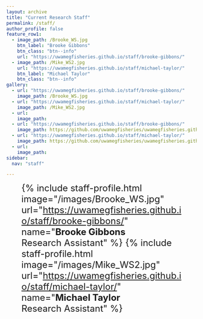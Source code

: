 ```yaml
---
layout: archive
title: "Current Research Staff"
permalink: /staff/
author_profile: false
feature_row1:
  - image_path: /Brooke_WS.jpg
    btn_label: "Brooke Gibbons"
    btn_class: "btn--info"
    url: "https://uwamegfisheries.github.io/staff/brooke-gibbons/"
  - image_path: /Mike_WS2.jpg
    url: "https://uwamegfisheries.github.io/staff/michael-taylor/"
    btn_label: "Michael Taylor"
    btn_class: "btn--info"
gallery:
  - url: "https://uwamegfisheries.github.io/staff/brooke-gibbons/"
    image_path: /Brooke_WS.jpg
  - url: "https://uwamegfisheries.github.io/staff/michael-taylor/"
    image_path: /Mike_WS2.jpg
  - url: 
    image_path: 
  - url: "https://uwamegfisheries.github.io/staff/brooke-gibbons/"
    image_path: https://github.com/uwamegfisheries/uwamegfisheries.github.io/blob/master/names/N_Brooke.png?raw=true
  - url: "https://uwamegfisheries.github.io/staff/michael-taylor/"
    image_path: https://github.com/uwamegfisheries/uwamegfisheries.github.io/blob/master/names/N_Mike.png?raw=true
  - url: 
    image_path: 
sidebar:
  nav: "staff"

---
```

<font size="5"><figure class="half" align="left">
  {% include staff-profile.html image="/images/Brooke_WS.jpg" url="https://uwamegfisheries.github.io/staff/brooke-gibbons/" name="<b>Brooke Gibbons</b><br />Research Assistant" %}
  {% include staff-profile.html image="/images/Mike_WS2.jpg" url="https://uwamegfisheries.github.io/staff/michael-taylor/" name="<b>Michael Taylor</b><br />Research Assistant" %}  
	</figure>
</font>
